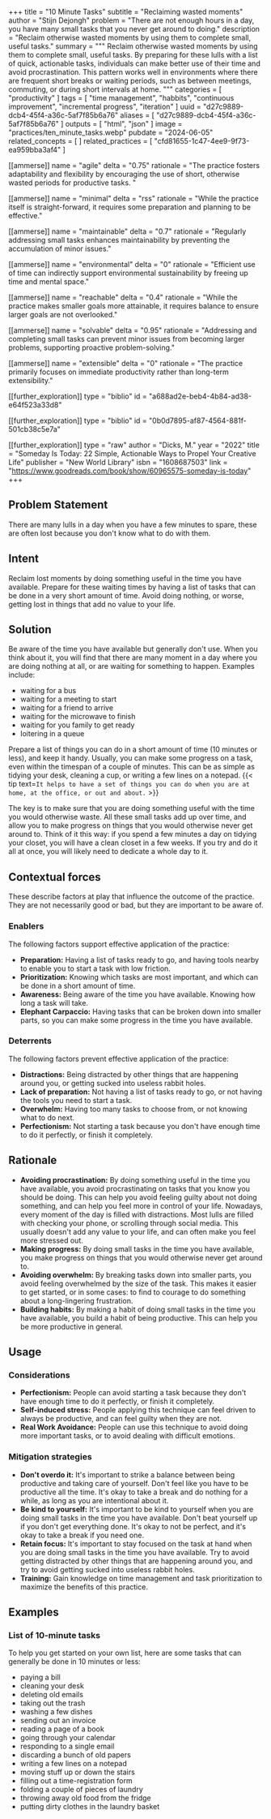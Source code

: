 +++
title = "10 Minute Tasks"
subtitle = "Reclaiming wasted moments"
author = "Stijn Dejongh"
problem = "There are not enough hours in a day, you have many small tasks that you never get around to doing."
description = "Reclaim otherwise wasted moments by using them to complete small, useful tasks."
summary = """
Reclaim otherwise wasted moments by using them to complete small, useful tasks. By preparing for these lulls with a list of quick, actionable 
tasks, individuals can make better use of their time and avoid procrastination. This pattern works well in environments where there are frequent short breaks or waiting periods, such as between meetings, commuting, or during short intervals at home. 
"""
categories = [ "productivity" ]
tags = [
  "time management",
  "habbits",
  "continuous improvement",
  "incremental progress",
  "iteration"
]
uuid = "d27c9889-dcb4-45f4-a36c-5af7f85b6a76"
aliases = [ "d27c9889-dcb4-45f4-a36c-5af7f85b6a76" ]
outputs = [ "html", "json" ]
image = "practices/ten_minute_tasks.webp"
pubdate = "2024-06-05"
related_concepts = [ ]
related_practices = [ "cfd81655-1c47-4ee9-9f73-ea959bba3af4" ]

[[ammerse]]
name = "agile"
delta = "0.75"
rationale = "The practice fosters adaptability and flexibility by encouraging the use of short, otherwise wasted periods for productive tasks. "

[[ammerse]]
name = "minimal"
delta = "rss"
rationale = "While the practice itself is straight-forward, it requires some preparation and planning to be effective."

[[ammerse]]
name = "maintainable"
delta = "0.7"
rationale = "Regularly addressing small tasks enhances maintainability by preventing the accumulation of minor issues."

[[ammerse]]
name = "environmental"
delta = "0"
rationale = "Efficient use of time can indirectly support environmental sustainability by freeing up time and mental space."

[[ammerse]]
name = "reachable"
delta = "0.4"
rationale = "While the practice makes smaller goals more attainable, it requires balance to ensure larger goals are not overlooked."

[[ammerse]]
name = "solvable"
delta = "0.95"
rationale = "Addressing and completing small tasks can prevent minor issues from becoming larger problems, supporting proactive problem-solving."

[[ammerse]]
name = "extensible"
delta = "0"
rationale = "The practice primarily focuses on immediate productivity rather than long-term extensibility."

[[further_exploration]]
type = "biblio"
id = "a688ad2e-beb4-4b84-ad38-e64f523a33d8"

[[further_exploration]]
type = "biblio"
id = "0b0d7895-af87-4564-881f-501cb38c5e7a"

[[further_exploration]]
type = "raw"
author = "Dicks, M."
year = "2022"
title = "Someday Is Today: 22 Simple, Actionable Ways to Propel Your Creative Life"
publisher = "New World Library"
isbn = "1608687503"
link = "https://www.goodreads.com/book/show/60965575-someday-is-today"
+++

## Problem Statement

There are many lulls in a day when you have a few minutes to spare, these are often lost because you don't know what to do with them.

## Intent

Reclaim lost moments by doing something useful in the time you have available. Prepare for these waiting times by having a list of tasks that
can be done in a very short amount of time. Avoid doing nothing, or worse, getting lost in things that add no value to your life.

## Solution

Be aware of the time you have available but generally don't use. When you think about it, you will find that there are many moment in a day
where you are doing nothing at all, or are waiting for something to happen. Examples include:

- waiting for a bus
- waiting for a meeting to start
- waiting for a friend to arrive
- waiting for the microwave to finish
- waiting for you family to get ready
- loitering in a queue

Prepare a list of things you can do in a short amount of time (10 minutes or less), and keep it handy. Usually, you can make some progress on a
task, even within the timespan of a couple of minutes. This can be as simple as tidying your desk, cleaning a cup, or writing a few lines on a
notepad.
{{< tip text=`It helps to have a set of things you can do when you are at home, at the office, or out and about.` >}}

The key is to make sure that you are doing something useful with the time you would otherwise waste. All these small tasks add up over time, and
allow you to make progress on things that you would otherwise never get around to. Think of it this way: if you spend a few minutes a day on
tidying your closet, you will have a clean closet in a few weeks. If you try and do it all at once, you will likely need to dedicate a whole day
to it.

## Contextual forces

These describe factors at play that influence the outcome of the practice. They are not necessarily good or bad, but they are important to be aware
of.

### Enablers

The following factors support effective application of the practice:

- **Preparation:** Having a list of tasks ready to go, and having tools nearby to enable you to start a task with low friction.
- **Prioritization:** Knowing which tasks are most important, and which can be done in a short amount of time.
- **Awareness:** Being aware of the time you have available. Knowing how long a task will take.
- **Elephant Carpaccio:** Having tasks that can be broken down into smaller parts, so you can make some progress in the time you have available.

### Deterrents

The following factors prevent effective application of the practice:

- **Distractions:** Being distracted by other things that are happening around you, or getting sucked into useless rabbit holes.
- **Lack of preparation:** Not having a list of tasks ready to go, or not having the tools you need to start a task.
- **Overwhelm:** Having too many tasks to choose from, or not knowing what to do next.
- **Perfectionism:** Not starting a task because you don't have enough time to do it perfectly, or finish it completely.

## Rationale

- **Avoiding procrastination:** By doing something useful in the time you have available, you avoid procrastinating on tasks that you know you
  should be doing. This can help you avoid feeling guilty about not doing something, and can help you feel more in control of your life.
  Nowadays, every moment of the day is filled with distractions. Most lulls are filled with checking your phone, or scrolling through social
  media. This usually doesn't add any value to your life, and can often make you feel more stressed out.
- **Making progress:** By doing small tasks in the time you have available, you make progress on things that you would otherwise never get around
  to.
- **Avoiding overwhelm:** By breaking tasks down into smaller parts, you avoid feeling overwhelmed by the size of the task. This makes it easier
  to get started, or in some cases: to find to courage to do something about a long-lingering frustration.
- **Building habits:** By making a habit of doing small tasks in the time you have available, you build a habit of being productive. This can help
  you be more productive in general.

## Usage

### Considerations

- **Perfectionism:** People can avoid starting a task because they don't have enough time to do it perfectly, or finish it completely.
- **Self-induced stress:** People applying this technique can feel driven to always be productive, and can feel guilty when they are not.
- **Real Work Avoidance:** People can use this technique to avoid doing more important tasks, or to avoid dealing with difficult emotions.

### Mitigation strategies

- **Don't overdo it:** It's important to strike a balance between being productive and taking care of yourself. Don't feel like you have to be
  productive all the time. It's okay to take a break and do nothing for a while, as long as you are intentional about it.
- **Be kind to yourself:** It's important to be kind to yourself when you are doing small tasks in the time you have available. Don't beat yourself
  up if you don't get everything done. It's okay to not be perfect, and it's okay to take a break if you need one.
- **Retain focus:** It's important to stay focused on the task at hand when you are doing small tasks in the time you have available. Try to avoid
  getting distracted by other things that are happening around you, and try to avoid getting sucked into useless rabbit holes.
- **Training:** Gain knowledge on time management and task prioritization to maximize the benefits of this practice.

## Examples

### List of 10-minute tasks

To help you get started on your own list, here are some tasks that can generally be done in 10 minutes or less:

- paying a bill
- cleaning your desk
- deleting old emails
- taking out the trash
- washing a few dishes
- sending out an invoice
- reading a page of a book
- going through your calendar
- responding to a single email
- discarding a bunch of old papers
- writing a few lines on a notepad
- moving stuff up or down the stairs
- filling out a time-registration form
- folding a couple of pieces of laundry
- throwing away old food from the fridge
- putting dirty clothes in the laundry basket
